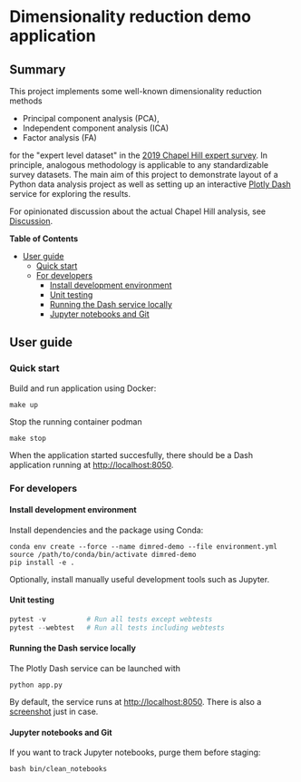 # Dimensionality reduction demo application

## Summary 

This project implements some well-known dimensionality reduction methods 

- Principal component analysis (PCA),
- Independent component analysis (ICA)
- Factor analysis (FA)

for the "expert level dataset" in the [2019 Chapel Hill expert
survey](https://www.chesdata.eu/2019-chapel-hill-expert-survey "2019_CHES"). In
principle, analogous methodology is applicable to any standardizable survey
datasets. The main aim of this project to demonstrate layout of a Python data
analysis project as well as setting up an interactive [Plotly
Dash](https://dash.plotly.com/ "Dash") service for exploring the results.

For opinionated discussion about the actual Chapel Hill analysis, see
[Discussion](doc/discussion.md "Discussion").


<!-- markdown-toc start - Don't edit this section. Run M-x markdown-toc-refresh-toc -->
**Table of Contents**

- [User guide](#user-guide)
    - [Quick start](#quick-start)
    - [For developers](#for-developers)
        - [Install development environment](#install-development-environment)
        - [Unit testing](#unit-testing)
        - [Running the Dash service locally](#running-the-dash-service-locally)
        - [Jupyter notebooks and Git](#jupyter-notebooks-and-git)

<!-- markdown-toc end -->


## User guide

### Quick start

Build and run application using Docker:
``` shell
make up
```

Stop the running container podman
``` shell
make stop
```

When the application started succesfully, there should be a Dash application
running at <http://localhost:8050>. 

### For developers

#### Install development environment

Install dependencies and the package using Conda:

``` shell
conda env create --force --name dimred-demo --file environment.yml
source /path/to/conda/bin/activate dimred-demo
pip install -e .
```

Optionally, install manually useful development tools such as Jupyter.

#### Unit testing

``` python
pytest -v          # Run all tests except webtests
pytest --webtest   # Run all tests including webtests
```

#### Running the Dash service locally

The Plotly Dash service can be launched with

``` shell
python app.py
```

By default, the service runs at <http://localhost:8050>. There is also a
[screenshot](doc/images/dash.png "Screenshot from the Dash app") just in case.

#### Jupyter notebooks and Git

If you want to track Jupyter notebooks, purge them before staging:

``` shell
bash bin/clean_notebooks
```
